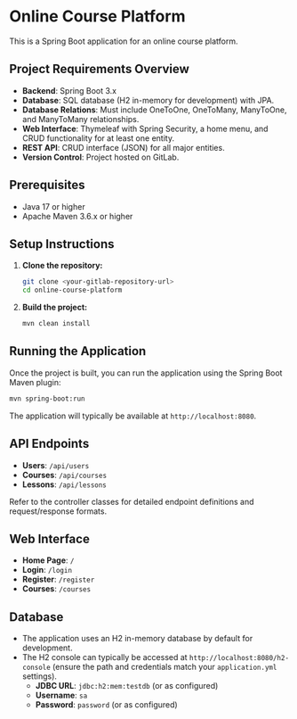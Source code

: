 # Online Course Platform

This is a Spring Boot application for an online course platform.

## Project Requirements Overview

- **Backend**: Spring Boot 3.x
- **Database**: SQL database (H2 in-memory for development) with JPA.
- **Database Relations**: Must include OneToOne, OneToMany, ManyToOne, and ManyToMany relationships.
- **Web Interface**: Thymeleaf with Spring Security, a home menu, and CRUD functionality for at least one entity.
- **REST API**: CRUD interface (JSON) for all major entities.
- **Version Control**: Project hosted on GitLab.

## Prerequisites

- Java 17 or higher
- Apache Maven 3.6.x or higher

## Setup Instructions

1.  **Clone the repository:**
    ```bash
    git clone <your-gitlab-repository-url>
    cd online-course-platform
    ```

2.  **Build the project:**
    ```bash
    mvn clean install
    ```

## Running the Application

Once the project is built, you can run the application using the Spring Boot Maven plugin:

```bash
mvn spring-boot:run
```

The application will typically be available at `http://localhost:8080`.

## API Endpoints

- **Users**: `/api/users`
- **Courses**: `/api/courses`
- **Lessons**: `/api/lessons`

Refer to the controller classes for detailed endpoint definitions and request/response formats.

## Web Interface

- **Home Page**: `/`
- **Login**: `/login`
- **Register**: `/register`
- **Courses**: `/courses`

## Database

- The application uses an H2 in-memory database by default for development.
- The H2 console can typically be accessed at `http://localhost:8080/h2-console` (ensure the path and credentials match your `application.yml` settings).
    - **JDBC URL**: `jdbc:h2:mem:testdb` (or as configured)
    - **Username**: `sa`
    - **Password**: `password` (or as configured) 
